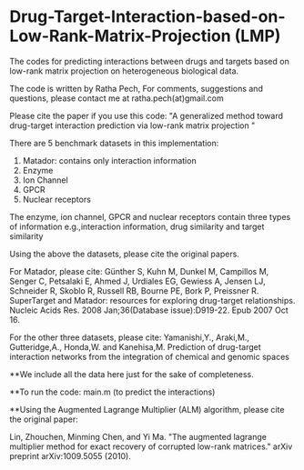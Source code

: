 # Drug-Target-Interaction-based-on-Low-Rank-Matrix-Projection (LMP)
The codes for predicting interactions between drugs and targets based on low-rank matrix projection on heterogeneous biological data. 

The code is written by Ratha Pech, 
For comments, suggestions and questions, please contact me at ratha.pech(at)gmail.com 

Please cite the paper if you use this code: 
"A generalized method toward drug-target interaction prediction via low-rank matrix projection "

There are 5 benchmark datasets in this implementation:
1. Matador: contains only interaction information
2. Enzyme 
3. Ion Channel
4. GPCR
5. Nuclear receptors

The enzyme, ion channel, GPCR and nuclear receptors contain three types of information 
e.g.,interaction information, drug similarity and target similarity  

Using the above the datasets, please cite the original papers. 

For Matador, please cite:
Günther S, Kuhn M, Dunkel M, Campillos M, Senger C, Petsalaki E, Ahmed J, Urdiales EG, Gewiess A, Jensen LJ, 
Schneider R, Skoblo R, Russell RB, Bourne PE, Bork P, Preissner R.
SuperTarget and Matador: resources for exploring drug-target relationships.
Nucleic Acids Res. 2008 Jan;36(Database issue):D919-22. Epub 2007 Oct 16. 

For the other three datasets, please cite:
Yamanishi,Y., Araki,M., Gutteridge,A., Honda,W. and Kanehisa,M.
Prediction of drug-target interaction networks from the integration of chemical and genomic spaces 
 
**We include all the data here just for the sake of completeness.  

**To run the code: 
main.m   	(to predict the interactions)


**Using the Augmented Lagrange Multiplier (ALM) algorithm, please cite the original paper:
 
Lin, Zhouchen, Minming Chen, and Yi Ma. "The augmented lagrange multiplier method for exact recovery of
corrupted low-rank matrices." arXiv preprint arXiv:1009.5055 (2010).

